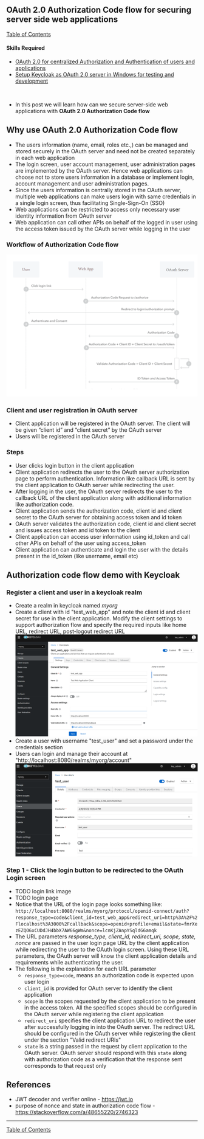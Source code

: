 ## OAuth 2.0 Authorization Code flow for securing server side web applications

[Table of Contents](https://nagasudhir.blogspot.com/2020/04/taming-python-table-of-contents.html)

#### Skills Required
-   [OAuth 2.0 for centralized Authorization and Authentication of users and applications](https://nagasudhir.blogspot.com/2023/03/oauth-20-for-centralized-authorization.html)
- [Setup Keycloak as OAuth 2.0 server in Windows for testing and development](https://nagasudhir.blogspot.com/2023/04/setup-keycloak-as-oauth-20-server-in.html)

<br>

* In this post we will learn how can we secure server-side web applications with **OAuth 2.0 Authorization Code flow**

## Why use OAuth 2.0 Authorization Code flow
* The users information (name, email, roles etc.,) can be managed and stored securely in the OAuth server and need not be created separately in each web application
* The login screen, user account management, user administration pages are implemented by the OAuth server. Hence web applications can choose not to store users information in a database or implement login, account management and user administration pages.
* Since the users information is centrally stored in the OAuth server, multiple web applications can make users login with same credentials in a single login screen, thus facilitating Single-Sign-On (SSO)
* Web applications can be restricted to access only necessary user identity information from OAuth server
* Web application can call other APIs on behalf of the logged in user using the access token issued by the OAuth server while logging in the user

### Workflow of Authorization Code flow

![Oauth%20Authorize%20Code%20flow.png](https://github.com/nagasudhirpulla/taming_python/raw/master/blog/skills/assets/img/Oauth%20Authorize%20Code%20flow.png)
### Client and user registration in OAuth server
- Client application will be registered in the OAuth server. The client will be given “client id” and “client secret” by the OAuth server
- Users will be registered in the OAuth server

### Steps
- User clicks login button in the client application
- Client application redirects the user to the OAuth server authorization page to perform authentication. Information like callback URL is sent by the client application to OAuth server while redirecting the user.
- After logging in the user, the OAuth server redirects the user to the callback URL of the client application along with additional information like authorization code.
- Client application sends the authorization code, client id and client secret to the OAuth server for obtaining access token and id token
- OAuth server validates the authorization code, client id and client secret and issues access token and id token to the client
- Client application can access user information using id_token and call other APIs on behalf of the user using access_token
- Client application can authenticate and login the user with the details present in the id_token (like username, email etc) 

## Authorization code flow demo with Keycloak

### Register a client and user in a keycloak realm
* Create a realm in keycloak named *myorg*
* Create a client with id "test_web_app" and note the client id and client secret for use in the client application. Modify the client settings to support authorization flow and specify the required inputs like home URL, redirect URL, post-logout redirect URL
![keycloak_web_client_administration.png](https://github.com/nagasudhirpulla/taming_python/raw/master/blog/skills/assets/img/keycloak_web_client_administration.png)
* Create a user with username "test_user" and set a password under the credentials section
* Users can login and manage their account at "http://localhost:8080/realms/myorg/account"
![keycloak_user_admin_page.png](https://github.com/nagasudhirpulla/taming_python/raw/master/blog/skills/assets/img/keycloak_user_admin_page.png)
### Step 1 - Click the login button to be redirected to the OAuth Login screen
* TODO login link image
* TODO login page
* Notice that the URL of the login page looks something like:
`http://localhost:8080/realms/myorg/protocol/openid-connect/auth?response_type=code&client_id=test_web_app&redirect_uri=http%3A%2F%2Flocalhost%3A3000%2Fcallback&scope=openid+profile+email&state=fmrXezEZQO6xCUDdJH4bbX7AW66gWm&nonce=lcnKjZAnpYSqldG6amqk`
* The URL parameters *response_type, client_id, redirect_uri, scope, state, nonce* are passed in the user login page URL by the client application while redirecting the user to the OAuth login screen. 
Using these URL parameters, the OAuth server will know the client application details and requirements while authenticating the user.
* The following is the explanation for each URL parameter
	* `response_type=code`, means an authorization code is expected upon user login
	* `client_id` is provided for OAuth server to identify the client application
	* `scope` is the scopes requested by the client application to be present in the access token. All the specified scopes should be configured in the OAuth server while registering the client application
	*  `redirect_uri` specifies the client application URL to redirect the user after successfully logging in into the OAuth server. The redirect URL should be configured in the OAuth server while registering the client under the section "Valid redirect URIs"
	* `state` is a string passed in the request by client application to the OAuth server. OAuth server should respond with this `state` along with authorization code as a verification that the response sent corresponds to that request only 


## References
- JWT decoder and verifier online - https://jwt.io
- purpose of nonce and state in authorization code flow - https://stackoverflow.com/a/48655220/2746323


<hr/>

[Table of Contents](https://nagasudhir.blogspot.com/2020/04/taming-python-table-of-contents.html)


<!--stackedit_data:
eyJoaXN0b3J5IjpbLTczMDU2MTcxMywtMjA2NDA0ODk5NCwtND
Y3ODMwMDA5LDI0MTc1NTI3NCwtMzI4OTc5NDk0LDk5Njc4Nzcy
NSwyMTk2MDg2MDIsMTA5MzE4NDYxNiwtMTAzMTI0OTQwMCwtMz
Y5Mjc3OTEzLC0zNzUwMjYwMzUsLTEzMTQ2MzgzMyw5NjU2MTM1
MDAsMTg1MDA3MzkzMiwtMTk3NjAyNjU0OV19
-->
